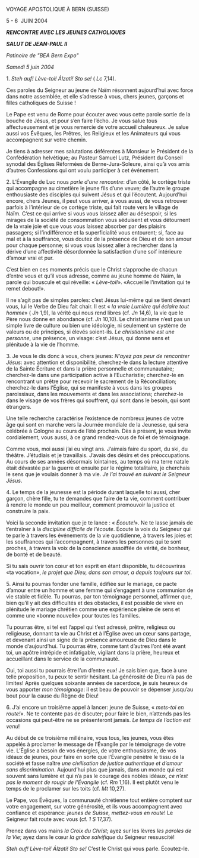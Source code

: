 VOYAGE APOSTOLIQUE À BERN (SUISSE)

5 - 6  JUIN 2004

***RENCONTRE AVEC LES JEUNES CATHOLIQUES***

***SALUT DE JEAN-PAUL II***

*Patinoire de "BEA Bern Expo"*

*Samedi 5 juin 2004*

1\. *Steh auf! Lève-toi! Álzati! Sto se!* ( *Lc* 7,14).

Ces paroles du Seigneur au jeune de Naïm résonnent aujourd’hui avec force dans notre assemblée, et elle s’adresse à vous, chers jeunes, garçons et filles catholiques de Suisse !

Le Pape est venu de Rome pour écouter avec vous cette parole sortie de la bouche de Jésus, et pour s’en faire l’écho. Je vous salue tous affectueusement et je vous remercie de votre accueil chaleureux. Je salue aussi vos Évêques, les Prêtres, les Religieux et les Animateurs qui vous accompagnent sur votre chemin.

Je tiens à adresser mes salutations déférentes à Monsieur le Président de la Confédération helvétique; au Pasteur Samuel Lutz, Président du Conseil synodal des Églises Réformées de Berne-Jura-Soleure, ainsi qu’à vos amis d’autres Confessions qui ont voulu participer à cet événement.

2\. L’Évangile de Luc nous *parle d’une rencontre*: d’un côté, le cortège triste qui accompagne au cimetière le jeune fils d’une veuve; de l’autre le groupe enthousiaste des disciples qui suivent Jésus et qui l’écoutent. Aujourd’hui encore, chers Jeunes, il peut vous arriver, à vous aussi, de vous retrouver parfois à l’intérieur de ce cortège triste, qui fait route vers le village de Naïm. C’est ce qui arrive si vous vous laissez aller au désespoir, si les mirages de la société de consommation vous séduisent et vous détournent de la vraie joie et que vous vous laissez absorber par des plaisirs passagers; si l’indifférence et la superficialité vous entourent; si, face au mal et à la souffrance, vous doutez de la présence de Dieu et de son amour pour chaque personne; si vous vous laissez aller à rechercher dans la dérive d’une affectivité désordonnée la satisfaction d’une soif intérieure d’amour vrai et pur.

C’est bien en ces moments précis que le Christ s’approche de chacun d’entre vous et qu’il vous adresse, comme au jeune homme de Naïm, la parole qui bouscule et qui réveille: « *Lève-toi!*». «Accueille l’invitation qui te remet debout!».

Il ne s’agit pas de simples paroles: c’est Jésus lui-même qui se tient devant vous, lui le Verbe de Dieu fait chair. Il est « *la vraie Lumière qui éclaire tout homme*» ( *Jn* 1,9), la vérité qui nous rend libres (cf. *Jn* 14,6), la vie que le Père nous donne en abondance (cf. *Jn* 10,10). Le christianisme n’est pas un simple livre de culture ou bien une idéologie, ni seulement un système de valeurs ou de principes, si élevés soient-ils. *Le christianisme est une personne*, une présence, un visage: c’est Jésus, qui donne sens et plénitude à la vie de l’homme.

3\. Je vous le dis donc à vous, chers jeunes: *N’ayez pas peur de rencontrer Jésus*: avec attention et disponibilité, cherchez-le dans la lecture attentive de la Sainte Écriture et dans la prière personnelle et communautaire; cherchez-le dans une participation active à l’Eucharistie; cherchez-le en rencontrant un prêtre pour recevoir le sacrement de la Réconciliation; cherchez-le dans l’Église, qui se manifeste à vous dans les groupes paroissiaux, dans les mouvements et dans les associations; cherchez-le dans le visage de vos frères qui souffrent, qui sont dans le besoin, qui sont étrangers.

Une telle recherche caractérise l’existence de nombreux jeunes de votre âge qui sont en marche vers la Journée mondiale de la Jeunesse, qui sera célébrée à Cologne au cours de l’été prochain. Dès à présent, je vous invite cordialement, vous aussi, à ce grand rendez-vous de foi et de témoignage.

Comme vous, moi aussi j’ai eu vingt ans. J’aimais faire du sport, du ski, du théâtre. J’étudiais et je travaillais. J’avais des désirs et des préoccupations. Au cours de ses années désormais lointaines, au temps où ma terre natale était dévastée par la guerre et ensuite par le régime totalitaire, je cherchais le sens que je voulais donner à ma vie. *Je l’ai trouvé en suivant le Seigneur Jésus*.

4\. Le temps de la jeunesse est la période durant laquelle toi aussi, cher garçon, chère fille, tu te demandes que faire de ta vie, comment contribuer à rendre le monde un peu meilleur, comment promouvoir la justice et construire la paix.

Voici la seconde invitation que je te lance : « *Écoute!*». Ne te lasse jamais de t’entraîner à la *discipline difficile de l’écoute*. Écoute la voix du Seigneur qui te parle à travers les événements de la vie quotidienne, à travers les joies et les souffrances qui l’accompagnent, à travers les personnes qui te sont proches, à travers la voix de la conscience assoiffée de vérité, de bonheur, de bonté et de beauté.

Si tu sais ouvrir ton cœur et ton esprit en étant disponible, tu découvriras «ta vocation», *le projet que Dieu, dans son amour, a depuis toujours sur toi*.

5\. Ainsi tu pourras fonder une famille, édifiée sur le mariage, ce pacte d’amour entre un homme et une femme qui s’engagent à une communion de vie stable et fidèle. Tu pourras, par ton témoignage personnel, affirmer que, bien qu’il y ait des difficultés et des obstacles, il est possible de vivre en plénitude le mariage chrétien comme une expérience pleine de sens et comme une «bonne nouvelle» pour toutes les familles.

Tu pourras être, si tel est l’appel qui t’est adressé, prêtre, religieux ou religieuse, donnant ta vie au Christ et à l’Église avec un cœur sans partage, et devenant ainsi un signe de la présence amoureuse de Dieu dans le monde d’aujourd’hui. Tu pourras être, comme tant d’autres l’ont été avant toi, un apôtre intrépide et infatigable, vigilant dans la prière, heureux et accueillant dans le service de la communauté.

Oui, toi aussi tu pourrais être l’un d’entre eux! Je sais bien que, face à une telle proposition, tu peux te sentir hésitant. La générosité de Dieu n’a pas de limites! Après quelques soixante années de sacerdoce, je suis heureux de vous apporter *mon témoignage*: il est beau de pouvoir se dépenser jusqu’au bout pour la cause du Règne de Dieu!

6\. J’ai encore un troisième appel à lancer: jeune de Suisse, « *mets-toi en route!*». Ne te contente pas de discuter; pour faire le bien, n’attends pas les occasions qui peut-être ne se présenteront jamais. *Le temps de l’action est venu*!

Au début de ce troisième millénaire, vous tous, les jeunes, vous êtes appelés à proclamer le message de l’Évangile par le témoignage de votre vie. L’Église a besoin de vos énergies, de votre enthousiasme, de vos idéaux de jeunes, pour faire en sorte que l’Évangile pénètre le tissu de la société et fasse naître *une civilisation de justice authentique et d’amour sans discrimination*. Aujourd’hui plus que jamais, dans un monde qui est souvent sans lumière et qui n’a pas le courage des nobles idéaux, *ce n’est pas le moment de rougir de l’Évangile* (cf. *Rm* 1,16). Il est plutôt venu le temps de le proclamer sur les toits (cf. *Mt* 10,27).

Le Pape, vos Évêques, la communauté chrétienne tout entière comptent sur votre engagement, sur votre générosité, et ils vous accompagnent avec confiance et espérance: *jeunes de Suisse, mettez-vous en route*! Le Seigneur fait route avec vous (cf. *1 S* 17,37).

Prenez dans vos mains *la Croix du Christ*; ayez sur les lèvres *les paroles de la Vie*; ayez dans le cœur *la grâce salvifique* du Seigneur ressuscité!

*Steh auf! Lève-toi! Álzati! Sto se!* C’est le Christ qui vous parle. Écoutez-le.